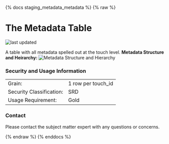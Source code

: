 {% docs staging_metadata_metadata %}
{% raw %}

# The Metadata Table

![last updated](assets/update_badges/staging_metadata_metadata.svg)

A table with all metadata spelled out at the touch level. **Metadata Structure and Heirarchy:**
![Metadata Structure and Hierarchy](assets/metadata_visual.png)

### Security and Usage Information

|     |     |
| --- | --- |
| Grain:                   | 1 row per touch_id |
| Security Classification: | SRD |
| Usage Requirement:       | Gold |

### Contact
Please contact the subject matter expert with any questions or concerns.

{% endraw %}
{% enddocs %}